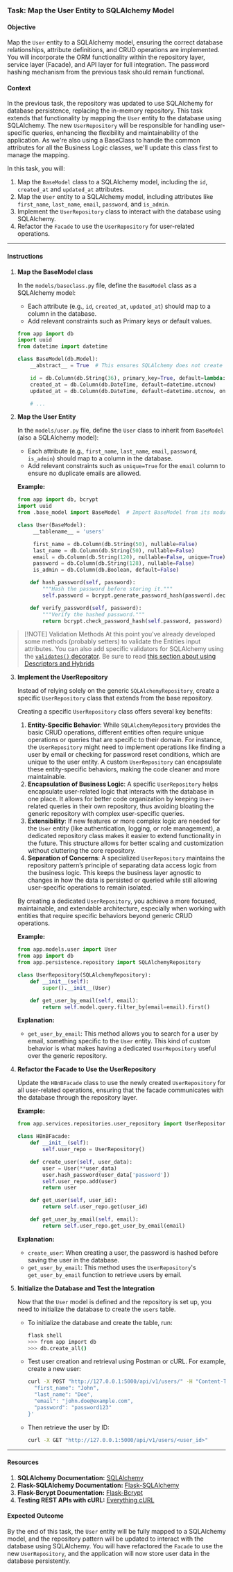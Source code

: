 ### Task: Map the User Entity to SQLAlchemy Model

#### Objective
Map the `User` entity to a SQLAlchemy model, ensuring the correct database relationships, attribute definitions, and CRUD operations are implemented. You will incorporate the ORM functionality within the repository layer, service layer (Facade), and API layer for full integration. The password hashing mechanism from the previous task should remain functional.

#### Context
In the previous task, the repository was updated to use SQLAlchemy for database persistence, replacing the in-memory repository. This task extends that functionality by mapping the `User` entity to the database using SQLAlchemy. The new `UserRepository` will be responsible for handling user-specific queries, enhancing the flexibility and maintainability of the application.
As we're also using a BaseClass to handle the common attributes for all the Business Logic classes, we'll update this class first to manage the mapping.

In this task, you will:
1. Map the `BaseModel` class to a SQLAlchemy model, including the `id`, `created_at` and `updated_at` attributes.
2. Map the `User` entity to a SQLAlchemy model, including attributes like `first_name`, `last_name`, `email`, `password`, and `is_admin`.
3. Implement the `UserRepository` class to interact with the database using SQLAlchemy.
4. Refactor the `Facade` to use the `UserRepository` for user-related operations.

---

#### Instructions


1. **Map the BaseModel class**

   In the `models/baseclass.py` file, define the `BaseModel` class as a SQLAlchemy model:
   - Each attribute (e.g., `id`, `created_at`, `updated_at`) should map to a column in the database.
   - Add relevant constraints such as Primary keys or default values.

    ```python
    from app import db
    import uuid
    from datetime import datetime

    class BaseModel(db.Model):
        __abstract__ = True  # This ensures SQLAlchemy does not create a table for BaseModel

        id = db.Column(db.String(36), primary_key=True, default=lambda: str(uuid.uuid4()))
        created_at = db.Column(db.DateTime, default=datetime.utcnow)
        updated_at = db.Column(db.DateTime, default=datetime.utcnow, onupdate=datetime.utcnow)

        # ...
    ```

2. **Map the User Entity**

   In the `models/user.py` file, define the `User` class to inherit from `BaseModel` (also a SQLAlchemy model):
   - Each attribute (e.g., `first_name`, `last_name`, `email`, `password`, `is_admin`) should map to a column in the database.
   - Add relevant constraints such as `unique=True` for the `email` column to ensure no duplicate emails are allowed.
   
   **Example:**
   ```python
   from app import db, bcrypt
   import uuid
   from .base_model import BaseModel  # Import BaseModel from its module

   class User(BaseModel):
        __tablename__ = 'users'

        first_name = db.Column(db.String(50), nullable=False)
        last_name = db.Column(db.String(50), nullable=False)
        email = db.Column(db.String(120), nullable=False, unique=True)
        password = db.Column(db.String(128), nullable=False)
        is_admin = db.Column(db.Boolean, default=False)
   
       def hash_password(self, password):
           """Hash the password before storing it."""
           self.password = bcrypt.generate_password_hash(password).decode('utf-8')
   
       def verify_password(self, password):
           """Verify the hashed password."""
           return bcrypt.check_password_hash(self.password, password)
   ```

> [!NOTE] Validation Methods
> At this point you've already developed some methods (probably setters) to validate the Entities input attributes. You can also add specific validators for SQLAlchemy using the [`validates()` decorator](https://docs.sqlalchemy.org/en/20/orm/mapped_attributes.html).
> Be sure to read [this section about using Descriptors and Hybrids](https://docs.sqlalchemy.org/en/20/orm/mapped_attributes.html#using-descriptors-and-hybrids)

3. **Implement the UserRepository**

   Instead of relying solely on the generic `SQLAlchemyRepository`, create a specific `UserRepository` class that extends from the base repository.

   Creating a specific `UserRepository` class offers several key benefits:
  
   1. **Entity-Specific Behavior**: While `SQLAlchemyRepository` provides the basic CRUD operations, different entities often require unique operations or queries that are specific to their domain. For instance, the `UserRepository` might need to implement operations like finding a user by email or checking for password reset conditions, which are unique to the user entity. A custom `UserRepository` can encapsulate these entity-specific behaviors, making the code cleaner and more maintainable. 
   2. **Encapsulation of Business Logic**: A specific `UserRepository` helps encapsulate user-related logic that interacts with the database in one place. It allows for better code organization by keeping `User`-related queries in their own repository, thus avoiding bloating the generic repository with complex user-specific queries.
   3. **Extensibility**: If new features or more complex logic are needed for the `User` entity (like authentication, logging, or role management), a dedicated repository class makes it easier to extend functionality in the future. This structure allows for better scaling and customization without cluttering the core repository.
   4. **Separation of Concerns**: A specialized `UserRepository` maintains the repository pattern’s principle of separating data access logic from the business logic. This keeps the business layer agnostic to changes in how the data is persisted or queried while still allowing user-specific operations to remain isolated.
  
   By creating a dedicated `UserRepository`, you achieve a more focused, maintainable, and extendable architecture, especially when working with entities that require specific behaviors beyond generic CRUD operations.

   **Example:**
   ```python
   from app.models.user import User
   from app import db
   from app.persistence.repository import SQLAlchemyRepository

   class UserRepository(SQLAlchemyRepository):
       def __init__(self):
           super().__init__(User)

       def get_user_by_email(self, email):
           return self.model.query.filter_by(email=email).first()
   ```

   **Explanation:**
   - `get_user_by_email`: This method allows you to search for a user by email, something specific to the `User` entity. This kind of custom behavior is what makes having a dedicated `UserRepository` useful over the generic repository.

4. **Refactor the Facade to Use the UserRepository**

   Update the `HBnBFacade` class to use the newly created `UserRepository` for all user-related operations, ensuring that the facade communicates with the database through the repository layer.

   **Example:**
   ```python
   from app.services.repositories.user_repository import UserRepository

   class HBnBFacade:
       def __init__(self):
           self.user_repo = UserRepository()

       def create_user(self, user_data):
           user = User(**user_data)
           user.hash_password(user_data['password'])
           self.user_repo.add(user)
           return user

       def get_user(self, user_id):
           return self.user_repo.get(user_id)

       def get_user_by_email(self, email):
           return self.user_repo.get_user_by_email(email)
   ```

   **Explanation:**
   - `create_user`: When creating a user, the password is hashed before saving the user in the database.
   - `get_user_by_email`: This method uses the `UserRepository`'s `get_user_by_email` function to retrieve users by email.

5. **Initialize the Database and Test the Integration**

   Now that the `User` model is defined and the repository is set up, you need to initialize the database to create the `users` table.

   - To initialize the database and create the table, run:
     ```bash
     flask shell
     >>> from app import db
     >>> db.create_all()
     ```

   - Test user creation and retrieval using Postman or cURL. For example, create a new user:
     ```bash
     curl -X POST "http://127.0.0.1:5000/api/v1/users/" -H "Content-Type: application/json" -d '{
       "first_name": "John",
       "last_name": "Doe",
       "email": "john.doe@example.com",
       "password": "password123"
     }'
     ```

   - Then retrieve the user by ID:
     ```bash
     curl -X GET "http://127.0.0.1:5000/api/v1/users/<user_id>"
     ```

---

#### Resources
1. **SQLAlchemy Documentation:** [SQLAlchemy](https://docs.sqlalchemy.org/en/20/)
2. **Flask-SQLAlchemy Documentation:** [Flask-SQLAlchemy](https://flask-sqlalchemy.palletsprojects.com/en/2.x/)
3. **Flask-Bcrypt Documentation:** [Flask-Bcrypt](https://flask-bcrypt.readthedocs.io/en/latest/)
4. **Testing REST APIs with cURL:** [Everything cURL](https://everything.curl.dev/)

#### Expected Outcome
By the end of this task, the `User` entity will be fully mapped to a SQLAlchemy model, and the repository pattern will be updated to interact with the database using SQLAlchemy. You will have refactored the `Facade` to use the new `UserRepository`, and the application will now store user data in the database persistently.
